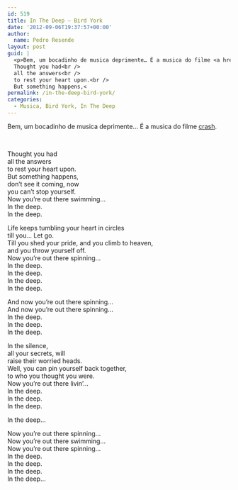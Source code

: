 ```yaml
---
id: 519
title: In The Deep – Bird York
date: '2012-09-06T19:37:57+00:00'
author: 
  name: Pedro Resende
layout: post
guid: |
  <p>Bem, um bocadinho de musica deprimente… É a musica do filme <a href="http://www.imdb.com/title/tt0375679/" target="_blank">crash</a>.</p><p>&nbsp;</p><p>
  Thought you had<br />
  all the answers<br />
  to rest your heart upon.<br />
  But something happens,<
permalink: /in-the-deep-bird-york/
categories:
  - Musica, Bird York, In The Deep
---
```

Bem, um bocadinho de musica deprimente… É a musica do filme <a href="http://www.imdb.com/title/tt0375679/" target="_blank">crash</a>.

&nbsp;

Thought you had  
all the answers  
to rest your heart upon.  
But something happens,  
don’t see it coming, now  
you can’t stop yourself.  
Now you’re out there swimming…  
In the deep.  
In the deep.

Life keeps tumbling your heart in circles  
till you… Let go.  
Till you shed your pride, and you climb to heaven,  
and you throw yourself off.  
Now you’re out there spinning…  
In the deep.  
In the deep.  
In the deep.  
In the deep.

And now you’re out there spinning…  
And now you’re out there spinning…  
In the deep.  
In the deep.  
In the deep.

In the silence,  
all your secrets, will  
raise their worried heads.  
Well, you can pin yourself back together,  
to who you thought you were.  
Now you’re out there livin’…  
In the deep.  
In the deep.  
In the deep.

In the deep…

Now you’re out there spinning…  
Now you’re out there swimming…  
Now you’re out there spinning…  
In the deep.  
In the deep.  
In the deep.  
In the deep…